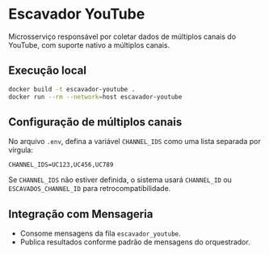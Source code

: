 
# Escavador YouTube

Microsserviço responsável por coletar dados de múltiplos canais do YouTube, com suporte nativo a múltiplos canais.

## Execução local
```bash
docker build -t escavador-youtube .
docker run --rm --network=host escavador-youtube
```

## Configuração de múltiplos canais
No arquivo `.env`, defina a variável `CHANNEL_IDS` como uma lista separada por vírgula:

```
CHANNEL_IDS=UC123,UC456,UC789
```

Se `CHANNEL_IDS` não estiver definida, o sistema usará `CHANNEL_ID` ou `ESCAVADOS_CHANNEL_ID` para retrocompatibilidade.

## Integração com Mensageria
- Consome mensagens da fila `escavador_youtube`.
- Publica resultados conforme padrão de mensagens do orquestrador.
